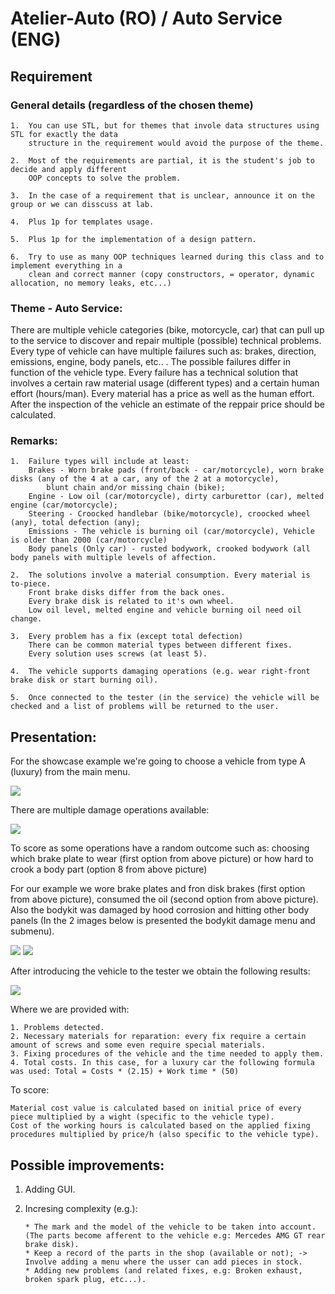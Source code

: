 # Atelier-Auto (RO) / Auto Service (ENG)
        
## Requirement

### General details (regardless of the chosen theme)

    1.	You can use STL, but for themes that invole data structures using STL for exactly the data 
        structure in the requirement would avoid the purpose of the theme.
        
    2.	Most of the requirements are partial, it is the student's job to decide and apply different 
        OOP concepts to solve the problem.
        
    3.	In the case of a requirement that is unclear, announce it on the group or we can disscuss at lab.
        
    4.	Plus 1p for templates usage.
    
    5.	Plus 1p for the implementation of a design pattern.
    
    6.	Try to use as many OOP techniques learned during this class and to implement everything in a
    	clean and correct manner (copy constructors, = operator, dynamic allocation, no memory leaks, etc...)
    
 ### Theme - Auto Service: 

   There are multiple vehicle categories (bike, motorcycle, car) that can pull up to the service to discover and repair multiple (possible) technical problems. Every type of 
vehicle can have multiple failures such as: brakes, direction, emissions, engine, body panels, etc.. . The possible failures differ in function of the vehicle type. Every failure has a technical solution that involves a certain raw material usage (different types) and a certain human effort (hours/man). Every material has a price as well as the human effort. After the inspection of the vehicle an estimate of the reppair price should be calculated. 
   
### Remarks: 

    1.	Failure types will include at least:
        Brakes - Worn brake pads (front/back - car/motorcycle), worn brake disks (any of the 4 at a car, any of the 2 at a motorcycle),
            blunt chain and/or missing chain (bike);
        Engine - Low oil (car/motorcycle), dirty carburettor (car), melted engine (car/motorcycle);
        Steering - Croocked handlebar (bike/motorcycle), croocked wheel (any), total defection (any); 
        Emissions - The vehicle is burning oil (car/motorcycle), Vehicle is older than 2000 (car/motorcycle)
        Body panels (Only car) - rusted bodywork, crooked bodywork (all body panels with multiple levels of affection.
    
    2.	The solutions involve a material consumption. Every material is to-piece.
        Front brake disks differ from the back ones.	
        Every brake disk is related to it's own wheel.
        Low oil level, melted engine and vehicle burning oil need oil change.

    3.	Every problem has a fix (except total defection)
        There can be common material types between different fixes.
        Every solution uses screws (at least 5).
       
    4.	The vehicle supports damaging operations (e.g. wear right-front brake disk or start burning oil).

    5.	Once connected to the tester (in the service) the vehicle will be checked and a list of problems will be returned to the user.

## Presentation:

 For the showcase example we're going to choose a vehicle from type A (luxury) from the main menu.
    
 <img src="Images/AA-Meniu.PNG">
   
 There are multiple damage operations available: 
    
 <img src="Images/AA-AplicareTraume.PNG">
 
 To score as some operations have a random outcome such as: choosing which brake plate to wear (first option from above picture) or how hard to crook a body part (option 8 from above picture)
 
 For our example we wore brake plates and fron disk brakes (first option from above picture), consumed the oil (second option from above picture). 
 Also the bodykit was damaged by hood corrosion and hitting other body panels (In the 2 images below is presented the bodykit damage menu and submenu). 
        
 <img src="Images/AA-AvariereCaroserie.PNG">
 <img src="Images/AA-AvariereCaroserie2.PNG">
 
 After introducing the vehicle to the tester we obtain the following results:
    
 <img src="Images/AA-RezultateTester.PNG">  
    
 Where we are provided with:
    
    1. Problems detected.
    2. Necessary materials for reparation: every fix require a certain amount of screws and some even require special materials.
    3. Fixing procedures of the vehicle and the time needed to apply them.
    4. Total costs. In this case, for a luxury car the following formula was used: Total = Costs * (2.15) + Work time * (50)
 
 To score: 
   
    Material cost value is calculated based on initial price of every piece multiplied by a wight (specific to the vehicle type).
    Cost of the working hours is calculated based on the applied fixing procedures multiplied by price/h (also specific to the vehicle type).

## Possible improvements:

  1. Adding GUI.
  
  2. Incresing complexity (e.g.):
  
         * The mark and the model of the vehicle to be taken into account. (The parts become afferent to the vehicle e.g: Mercedes AMG GT rear brake disk).
         * Keep a record of the parts in the shop (available or not); -> Involve adding a menu where the usser can add pieces in stock.
         * Adding new problems (and related fixes, e.g: Broken exhaust, broken spark plug, etc...).
     
